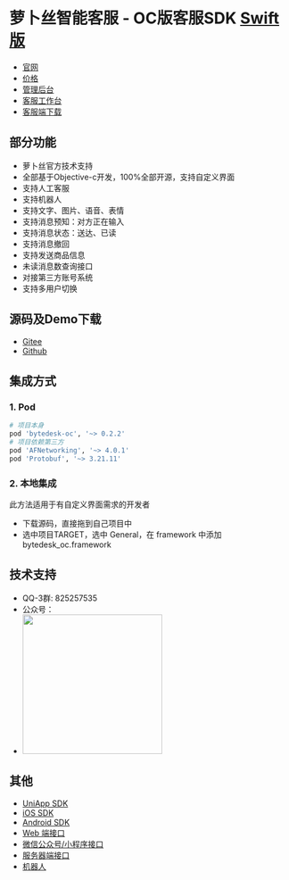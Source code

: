 # 萝卜丝智能客服 - OC版客服SDK [Swift版](https://gitee.com/270580156/bytedesk-swift)

- [官网](https://www.weikefu.net/)
- [价格](https://www.weikefu.net/pages/price.html)
- [管理后台](https://www.weikefu.net/admin)
- [客服工作台](https://www.weikefu.net/chaty)
- [客服端下载](https://www.weikefu.net/pages/download.html)

## 部分功能

- 萝卜丝官方技术支持
- 全部基于Objective-c开发，100%全部开源，支持自定义界面
- 支持人工客服
- 支持机器人
- 支持文字、图片、语音、表情
- 支持消息预知：对方正在输入
- 支持消息状态：送达、已读
- 支持消息撤回
- 支持发送商品信息
- 未读消息数查询接口
- 对接第三方账号系统
- 支持多用户切换

## 源码及Demo下载

- [Gitee](https://gitee.com/270580156/bytedesk-oc)
- [Github](https://github.com/Bytedesk/bytedesk-oc)

## 集成方式

### 1. Pod

```bash
# 项目本身
pod 'bytedesk-oc', '~> 0.2.2'
# 项目依赖第三方
pod 'AFNetworking', '~> 4.0.1'
pod 'Protobuf', '~> 3.21.11'
```

### 2. 本地集成

此方法适用于有自定义界面需求的开发者

- 下载源码，直接拖到自己项目中
- 选中项目TARGET，选中 General，在 framework 中添加 bytedesk_oc.framework

<!-- ### 3. Carthage TODO: 待支持

```bash
``` -->

<!-- ### 4. Swift Package Manager (SPM): TODO: 待完善

FIXME: 集成报错：
public headers ("include") directory path for 'bytedesk-oc' is invalid or not contained in the target
- 源地址1-gitee：<https://gitee.com/270580156/bytedesk-oc>
- 源地址2-github：<https://github.com/Bytedesk/bytedesk-oc>
- 国内用户建议使用源地址1
  
```bash
dependencies: [
    .package(url: "https://gitee.com/270580156/bytedesk-oc", .upToNextMajor(from: "0.2.2"))
]
或
dependencies: [
    .package(url: "https://github.com/Bytedesk/bytedesk-oc", .upToNextMajor(from: "0.2.2"))
]
``` -->

<!-- ### 参考步骤 -->

<!-- - <img src="https://www.weikefu.net/assets/spm/add-package-1.png" width="250"> 
- 此处输入源地址：<img src="https://www.weikefu.net/assets/spm/add-package-2.png" width="500">
- 加载中：<img src="https://www.weikefu.net/assets/spm/add-package-3.png" width="500">
- 点击Add Package：<img src="https://www.weikefu.net/assets/spm/add-package-4.png" width="500">
- 此处查看，如图为添加成功：<img src="https://www.weikefu.net/assets/spm/add-package-5.png" width="500">
- 如果没有bytedesk-oc，则需要手动添加：<img src="https://www.weikefu.net/assets/spm/add-package-6.png" width="500">
- 添加成功之后，便可以在源文件中引用：<img src="https://www.weikefu.net/assets/spm/add-package-7.png" width="500"> -->
<!-- #### 如果加载失败，建议重置 -->
<!-- - <img src="https://www.weikefu.net/assets/spm/add-package-8.png" width="500"> -->

## 技术支持

- QQ-3群: 825257535
- 公众号：
- <img src="https://www.weikefu.net/assets/img/luobosi_mp.png" width="250">

## 其他

- [UniApp SDK](https://github.com/bytedesk/bytedesk-uniapp)
- [iOS SDK](https://github.com/bytedesk/bytedesk-ios)
- [Android SDK](https://github.com/bytedesk/bytedesk-android)
- [Web 端接口](https://github.com/bytedesk/bytedesk-web)
- [微信公众号/小程序接口](https://github.com/bytedesk/bytedesk-wechat)
- [服务器端接口](https://github.com/bytedesk/bytedesk-server)
- [机器人](https://github.com/bytedesk/bytedesk-chatbot)
